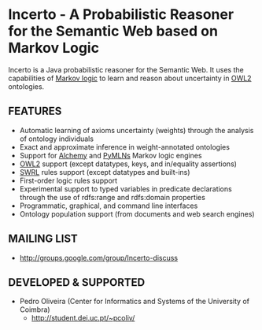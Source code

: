 # Incerto - A Probabilistic Reasoner for the Semantic Web based on Markov Logic #

Incerto is a Java probabilistic reasoner for the Semantic Web.
It uses the capabilities of [Markov logic](http://en.wikipedia.org/wiki/Markov_logic_network) to learn and reason about uncertainty in [OWL2](http://www.w3.org/TR/owl2-profiles/) ontologies.

## FEATURES ##
  * Automatic learning of axioms uncertainty (weights) through the analysis of ontology individuals
  * Exact and approximate inference in weight-annotated ontologies
  * Support for [Alchemy](http://alchemy.cs.washington.edu/) and [PyMLNs](http://www9-old.in.tum.de/people/jain/mlns/) Markov logic engines
  * [OWL2](http://www.w3.org/TR/owl2-profiles/) support (except datatypes, keys, and in/equality assertions)
  * [SWRL](http://www.w3.org/Submission/SWRL/) rules support (except datatypes and built-ins)
  * First-order logic rules support
  * Experimental support to typed variables in predicate declarations through the use of rdfs:range and rdfs:domain properties
  * Programmatic, graphical, and command line interfaces
  * Ontology population support (from documents and web search engines)

## MAILING LIST ##
  * http://groups.google.com/group/Incerto-discuss

## DEVELOPED & SUPPORTED ##
  * Pedro Oliveira (Center for Informatics and Systems of the University of Coimbra)
    * http://student.dei.uc.pt/~pcoliv/